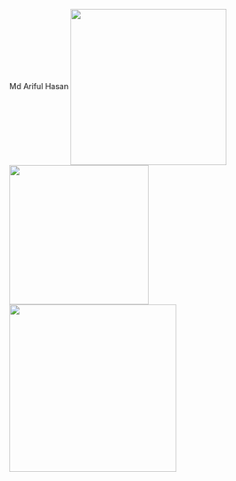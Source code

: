 Md Ariful Hasan
<img align="center" width="280em"  src="https://github-readme-stats.vercel.app/api?username=arifkhan676&show_icons=true&theme=radical&hide_border=true&count_private=false"/><img align="center" width="250em" src="https://github-readme-stats.vercel.app/api/top-langs/?username=arifkhan676&layout=compact&theme=radical&hide_border=true&count_private=false"/><img align="center" width="300em" src="https://github-readme-streak-stats.herokuapp.com/?user=arifkhan676&theme=radical&hide_border=true&count_private=false"/>
